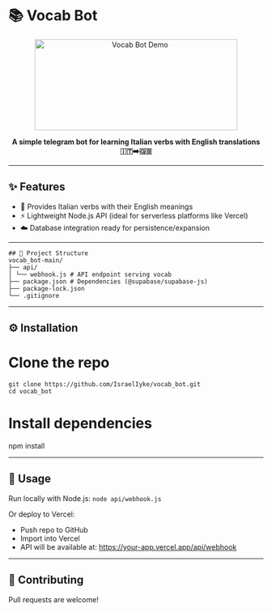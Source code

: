 # 📚 Vocab Bot

<p align="center">
  <img src="https://media2.giphy.com/media/v1.Y2lkPTc5MGI3NjExcmFqOWF3OHJuZ3hiZ3FrY2N0bXI1ZmY4YTBwZDYyamk3dXMyanViaSZlcD12MV9pbnRlcm5hbF9naWZfYnlfaWQmY3Q9Zw/M7XQJbvAQEGicYnHrv/giphy.gif" alt="Vocab Bot Demo" width="400" height="180"/>
</p>


<p align="center">
  <b>A simple telegram bot for learning Italian verbs with English translations 🇮🇹➡️🇬🇧</b>
</p>

---

## ✨ Features
- 📖 Provides Italian verbs with their English meanings
- ⚡ Lightweight Node.js API (ideal for serverless platforms like Vercel)
- ☁️ Database integration ready for persistence/expansion

---

```
## 📂 Project Structure
vocab_bot-main/
├── api/
│ └── webhook.js # API endpoint serving vocab
├── package.json # Dependencies (@supabase/supabase-js)
├── package-lock.json
└── .gitignore
```
---

## ⚙️ Installation
# Clone the repo
```
git clone https://github.com/IsraelIyke/vocab_bot.git
cd vocab_bot
```

# Install dependencies
npm install

---

## 🚀 Usage
Run locally with Node.js:
```node api/webhook.js```

Or deploy to Vercel:
- Push repo to GitHub
- Import into Vercel
- API will be available at: https://your-app.vercel.app/api/webhook

---

## 🤝 Contributing

Pull requests are welcome!
